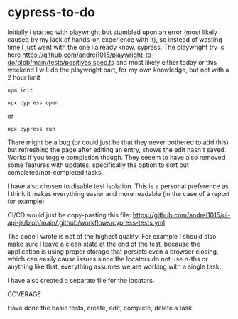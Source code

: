 # cypress-to-do
 
Initially I started with playwright but stumbled upon an error (most likely caused by my lack of hands-on experience with it), so instead of wasting time I just went with the one I already know, cypress. The playwright try is here https://github.com/andrei1015/playwright-to-do/blob/main/tests/positives.spec.ts and most likely either today or this weekend I will do the playwright part, for my own knowledge, but not with a 2 hour limit

```
npm init
```


```
npx cypress open
```
or
```
npx cypress run
```

There might be a bug (or could just be that they never bothered to add this) but refreshing the page after editing an entry, shows the edit hasn't saved. Works if you toggle completion though. They seeem to have also removed some features with updates, specifically the option to sort out completed/not-completed tasks.

I have also chosen to disable test isolation. This is a personal preference as I think it makes everything easier and more readable (in the case of a report for example)

CI/CD would just be copy-pasting this file: https://github.com/andrei1015/ui-api-js/blob/main/.github/workflows/cypress-tests.yml


The code I wrote is not of the highest quality. For example I should also make sure I leave a clean state at the end of the test, because the application is using proper storage that persists even a browser closing, which can easily cause issues since the locators do not use n-ths or anything like that, everything assumes we are working with a single task.

I have also created a separate file for the locators.

COVERAGE

Have done the basic tests, create, edit, complete, delete a task.
